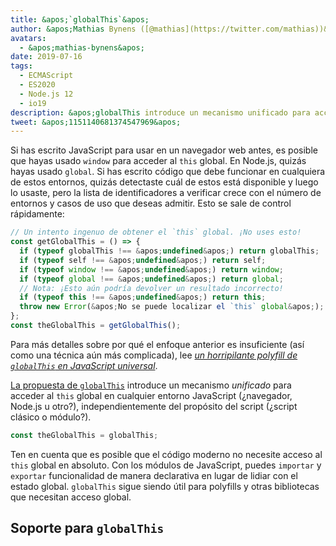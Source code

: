 ```yaml
---
title: &apos;`globalThis`&apos;
author: &apos;Mathias Bynens ([@mathias](https://twitter.com/mathias))&apos;
avatars:
  - &apos;mathias-bynens&apos;
date: 2019-07-16
tags:
  - ECMAScript
  - ES2020
  - Node.js 12
  - io19
description: &apos;globalThis introduce un mecanismo unificado para acceder al this global en cualquier entorno JavaScript, independientemente del propósito del script.&apos;
tweet: &apos;1151140681374547969&apos;
---
```

Si has escrito JavaScript para usar en un navegador web antes, es posible que hayas usado `window` para acceder al `this` global. En Node.js, quizás hayas usado `global`. Si has escrito código que debe funcionar en cualquiera de estos entornos, quizás detectaste cuál de estos está disponible y luego lo usaste, pero la lista de identificadores a verificar crece con el número de entornos y casos de uso que deseas admitir. Esto se sale de control rápidamente:

<!--truncate-->
```js
// Un intento ingenuo de obtener el `this` global. ¡No uses esto!
const getGlobalThis = () => {
  if (typeof globalThis !== &apos;undefined&apos;) return globalThis;
  if (typeof self !== &apos;undefined&apos;) return self;
  if (typeof window !== &apos;undefined&apos;) return window;
  if (typeof global !== &apos;undefined&apos;) return global;
  // Nota: ¡Esto aún podría devolver un resultado incorrecto!
  if (typeof this !== &apos;undefined&apos;) return this;
  throw new Error(&apos;No se puede localizar el `this` global&apos;);
};
const theGlobalThis = getGlobalThis();
```

Para más detalles sobre por qué el enfoque anterior es insuficiente (así como una técnica aún más complicada), lee [_un horripilante polyfill de `globalThis` en JavaScript universal_](https://mathiasbynens.be/notes/globalthis).

[La propuesta de `globalThis`](https://github.com/tc39/proposal-global) introduce un mecanismo *unificado* para acceder al `this` global en cualquier entorno JavaScript (¿navegador, Node.js u otro?), independientemente del propósito del script (¿script clásico o módulo?).

```js
const theGlobalThis = globalThis;
```

Ten en cuenta que es posible que el código moderno no necesite acceso al `this` global en absoluto. Con los módulos de JavaScript, puedes `importar` y `exportar` funcionalidad de manera declarativa en lugar de lidiar con el estado global. `globalThis` sigue siendo útil para polyfills y otras bibliotecas que necesitan acceso global.

## Soporte para `globalThis`

<feature-support chrome="71 /blog/v8-release-71#javascript-language-features"
                 firefox="65"
                 safari="12.1"
                 nodejs="12 https://twitter.com/mathias/status/1120700101637353473"
                 babel="yes https://github.com/zloirock/core-js#ecmascript-globalthis"></feature-support>
